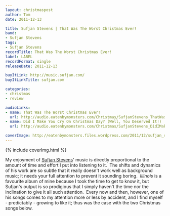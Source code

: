 ```yaml
---
layout: christmaspost
author: Tom
date: 2011-12-13

title: Sufjan Stevens | That Was The Worst Christmas Ever!
band:
- Sufjan Stevens
tags:
- Sufjan Stevens
recordTitle: That Was The Worst Christmas Ever!
label: LABEL
recordFormat: single
releaseDate: 2011-12-13

buyItLink: http://music.sufjan.com/
buyItLinkTitle: sufjan.com

categories:
- christmas
- review

audioLinks:
- name: That Was The Worst Christmas Ever!
  url: http://audio.eatenbymonsters.com/Christmas/SufjanStevens_ThatWasTheWorstChristmasEver.mp3
- name: Did I Make You Cry On Christmas Day? (Well, You Deserved It!)
  url: http://audio.eatenbymonsters.com/Christmas/SufjanStevens_DidIMakeYouCry.mp3

coverImage: http://eatenbymonsters.files.wordpress.com/2011/12/sufjan_stevens_playing_banjo.jpg
---
```


<div>{% include coverImg.html %}</div>

My enjoyment of [Sufjan Stevens](http://music.sufjan.com/)' music is directly proportional to the amount of time and effort I put into listening to it.  The shifts and dynamics of his work are so subtle that it really doesn't work well as background music; it needs your full attention to prevent it sounding boring.  _Illinois_ is a favourite album of mine because I took the time to get to know it, but Sufjan's output is so prodigious that I simply haven't the time nor the inclination to give it all such attention.  Every now and then, however, one of his songs comes to my attention more or less by accident, and I find myself - predictably - growing to like it; thus was the case with the two Christmas songs below.
